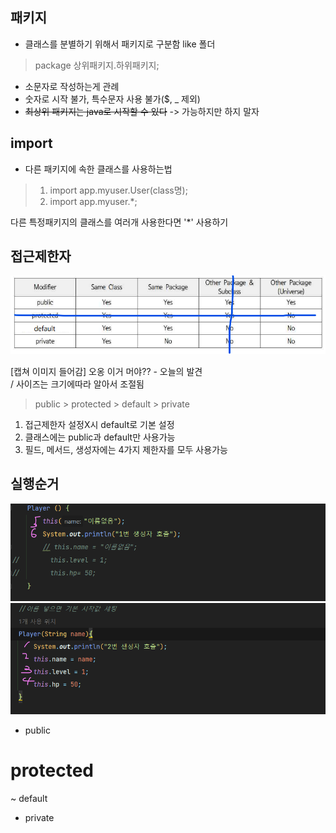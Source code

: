 ## 패키지
- 클래스를 분별하기 위해서 패키지로 구분함 like 폴더

>package 상위패키지.하위패키지;  

- 소문자로 작성하는게 관례
- 숫자로 시작 불가, 특수문자 사용 불가($, _ 제외)
- ~~최상위 패키지는 java로 시작할 수 있다~~
-> 가능하지만 하지 말자

## import
- 다른 패키지에 속한 클래스를 사용하는법
> 1. import app.myuser.User(class명);
> 2. import app.myuser.*;  

다른 특정패키지의 클래스를 여러개 사용한다면 '*' 사용하기  



## 접근제한자

![img_2.png](img_2.png)

[캡쳐 이미지 들어감]
오옹 이거 머야?? - 오늘의 발견   
/ 사이즈는 크기에따라 알아서 조절됨


> public > protected > default > private

1. 접근제한자 설정X시 default로 기본 설정
2. 클래스에는 public과 default만 사용가능
3. 필드, 메서드, 생성자에는 4가지 제한자를 모두 사용가능


## 실행순거
![img_1.png](img_1.png)
![img.png](img.png)

+ public
# protected
~ default
- private